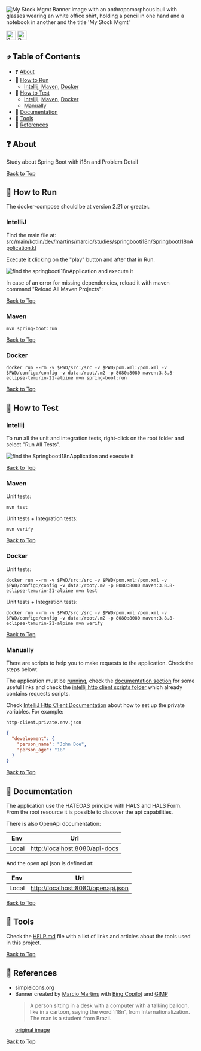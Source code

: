 <!--suppress HtmlUnknownAnchorTarget -->
<img src="docs/assets/banner.png" alt="My Stock Mgmt Banner image with an anthropomorphous bull with glasses wearing an white office shirt, holding a pencil in one hand and a notebook in another and the title 'My Stock Mgmt' "/>

<a href="https://spring.io/" title="Go to spring.io website"><img alt="Spring icon" src="./docs/assets/spring.svg" width="25"/></a>
<a href="https://maven.apache.org/" title="Go to apache.org website"><img alt="Docker icon" src="./docs/assets/apachemaven.svg" width="25"/></a>

<h2 id="table-of-contents">⤴️ Table of Contents</h2>

<ul>
  <li>❓ <a href="#about" title="Go to about bookmark">About</a></li>
  <li>
    🏃 <a href="#how-to-run" title="Go to how to run bookmark">How to Run</a>
    <ul>
      <li>
        <a href="#how-to-run-intellij" title="Go to how to run intellij bookmark">Intellij</a>,
        <a href="#how-to-run-maven" title="Go to how to run maven bookmark">Maven</a>,
        <a href="#how-to-run-docker" title="Go to how to run docker bookmark">Docker</a>
      </li>
    </ul>
  </li>
  <li>
    🚦 <a href="#how-to-test" title="Go to how to test bookmark">How to Test</a>
    <ul>
      <li>
        <a href="#how-to-test-intellij" title="Go to how to test intellij bookmark">Intellij</a>,
        <a href="#how-to-test-maven" title="Go to how to test maven bookmark">Maven</a>,
        <a href="#how-to-test-docker" title="Go to how to test docker bookmark">Docker</a>
      </li>
      <li><a href="#how-to-test-manually" title="Go to how to test manually bookmark">Manually</a></li>
    </ul>
  </li>
  <li>📖 <a href="#docs" title="Go to documentation bookmark">Documentation</a></li>
  <li>🔧 <a href="#tools" title="Go to about bookmark">Tools</a></li>
  <li>📖 <a href="#references" title="Go to about bookmark">References</a></li>
</ul>

<h2 id="about">❓ About</h2>

Study about Spring Boot with i18n and Problem Detail

<a href="#table-of-contents" title="Go to table of contents">Back to Top</a>

<h2 id="how-to-run">🏃 How to Run</h2>

The docker-compose should be at version 2.21 or greater.

<h3 id="how-to-run-intellij">IntelliJ</h3>

Find the main file
at: <a href="./src/main/kotlin/dev/martins/marcio/studies/springbooti18n/SpringbootI18nApplication.kt" title="Go to file SpringbootI18nApplication.kt">
src/main/kotlin/dev/martins/marcio/studies/springbooti18n/SpringbootI18nApplication.kt</a>

Execute it clicking on the "play" button and after that in Run.

<img src="./docs/assets/readme-how-to-run-intellij.png" alt="find the springbooti18nApplication and execute it"/>

In case of an error for missing dependencies, reload it with maven command "Reload All Maven Projects":

<a href="#table-of-contents" title="Go to table of contents">Back to Top</a>

<h3 id="how-to-run-maven">Maven</h3>

```shell
mvn spring-boot:run
```

<a href="#table-of-contents" title="Go to table of contents">Back to Top</a>

<h3 id="how-to-run-docker">Docker</h3>

```shell
docker run --rm -v $PWD/src:/src -v $PWD/pom.xml:/pom.xml -v $PWD/config:/config -v data:/root/.m2 -p 8080:8080 maven:3.8.8-eclipse-temurin-21-alpine mvn spring-boot:run
```

<a href="#table-of-contents" title="Go to table of contents">Back to Top</a>

<h2 id="how-to-test">🚦 How to Test</h2>

<h3 id="how-to-test-intellij">Intellij</h3>

To run all the unit and integration tests, right-click on the root folder and select "Run All Tests".

<img src="./docs/assets/readme-how-to-test-intellij.png" alt="find the SpringbootI18nApplication and execute it"/>

<a href="#table-of-contents" title="Go to table of contents">Back to Top</a>

<h3 id="how-to-test-maven">Maven</h3>

Unit tests:

```shell
mvn test
```

Unit tests + Integration tests:

```shell
mvn verify
```

<a href="#table-of-contents" title="Go to table of contents">Back to Top</a>

<h3 id="how-to-test-docker">Docker</h3>

Unit tests:

```shell
docker run --rm -v $PWD/src:/src -v $PWD/pom.xml:/pom.xml -v $PWD/config:/config -v data:/root/.m2 -p 8080:8080 maven:3.8.8-eclipse-temurin-21-alpine mvn test
```

Unit tests + Integration tests:

```shell
docker run --rm -v $PWD/src:/src -v $PWD/pom.xml:/pom.xml -v $PWD/config:/config -v data:/root/.m2 -p 8080:8080 maven:3.8.8-eclipse-temurin-21-alpine mvn verify
```

<a href="#table-of-contents" title="Go to table of contents">Back to Top</a>

<h3 id="how-to-test-manually">Manually</h3>

There are scripts to help you to make requests to the application. Check the steps below:

The application must be <a href="#how-to-run" title="Go to how to run bookmark">running</a>, check
the <a href="#docs" title="Go to documentation bookmark">documentation section</a> for some useful links and check
the <a href="src/test/intellij/scripts" title="Go to intellij scripts folder">intellij http client scripts folder</a>
which already contains requests scripts.

Check <a href="https://www.jetbrains.com/help/idea/http-client-in-product-code-editor.html" title="">IntelliJ Http
Client Documentation</a> about how to set up the private variables. For example:

`http-client.private.env.json`

```json
{
  "development": {
    "person_name": "John Doe",
    "person_age": "18"
  }
}
```

<a href="#table-of-contents" title="Go to table of contents">Back to Top</a>

<h2 id="docs">📖 Documentation</h2>

The application use the HATEOAS principle with HALS and HALS Form. From the root resource it is possible to discover the
api capabilities.

There is also OpenApi documentation:

| Env   | Url                                                                         |
|-------|-----------------------------------------------------------------------------|
| Local | <a href="http://localhost:8080/api-docs">http://localhost:8080/api-docs</a> |

And the open api json is defined at:

| Env   | Url                                                                                 |
|-------|-------------------------------------------------------------------------------------|
| Local | <a href="http://localhost:8080/openapi.json">http://localhost:8080/openapi.json</a> |

<a href="#table-of-contents" title="Go to table of contents">Back to Top</a>

<h2 id="tools">🔧 Tools</h2>

Check the <a href="./docs/HELP.md" title="Go to HELP.md file">HELP.md</a> file with a list of links and articles about
the tools used in this project.

<a href="#table-of-contents" title="Go to table of contents">Back to Top</a>

<h2 id="references">📖 References</h2>

<ul>
  <li>
    <a href="https://simpleicons.org/" title="Go to simpleicons.org website">simpleicons.org</a>
  </li>
  <li>
    Banner created by <a href="https://github.com/marciovmartins" title="Go to Marcio's github">Marcio Martins</a>
    with <a href="https://www.bing.com/images/create" title="Go to Bing Copiloted used in the banner">Bing Copilot</a>
    and <a href="https://www.gimp.org/" title="Go to GIMP website">GIMP</a><br/>
    <blockquote>A person sitting in a desk with a computer with a talking balloon, like in a cartoon, saying the word 'i18n', from Internationalization. The man is a student from Brazil.</blockquote>
    <a href="./docs/assets/readme-banner/bing-copilot-banner.jpeg" title="Go to original bing copilot generated image">original image</a>
  </li>
</ul>

<a href="#table-of-contents" title="Go to table of contents">Back to Top</a>